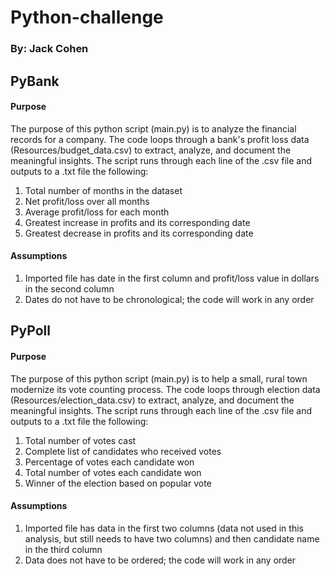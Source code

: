 # Python-challenge
### By: Jack Cohen

## PyBank

#### Purpose
The purpose of this python script (main.py) is to analyze the financial records for a company. The code loops through a bank's profit loss data (Resources/budget_data.csv) to extract, analyze, and document the meaningful insights. The script runs through each line of the .csv file and outputs to a .txt file the following:
1. Total number of months in the dataset
2. Net profit/loss over all months
3. Average profit/loss for each month
4. Greatest increase in profits and its corresponding date
5. Greatest decrease in profits and its corresponding date

#### Assumptions
1. Imported file has date in the first column and profit/loss value in dollars in the second column
2. Dates do not have to be chronological; the code will work in any order

## PyPoll

#### Purpose
The purpose of this python script (main.py) is to help a small, rural town modernize its vote counting process. The code loops through election data (Resources/election_data.csv) to extract, analyze, and document the meaningful insights. The script runs through each line of the .csv file and outputs to a .txt file the following:
1. Total number of votes cast
2. Complete list of candidates who received votes
3. Percentage of votes each candidate won
4. Total number of votes each candidate won
5. Winner of the election based on popular vote

#### Assumptions
1. Imported file has data in the first two columns (data not used in this analysis, but still needs to have two columns) and then candidate name in the third column
2. Data does not have to be ordered; the code will work in any order
